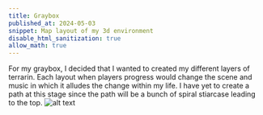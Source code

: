 ```yaml
---
title: Graybox
published_at: 2024-05-03
snippet: Map layout of my 3d environment
disable_html_sanitization: true
allow_math: true
---
```


For my graybox, I decided that I wanted to created my different layers of terrarin. Each layout when players progress would change the scene and music in which it alludes the change within my life. I have yet to create a path at this stage since the path will be a bunch of spiral stiarcase leading to the top. 
![alt text](jpg/Graybox.png)